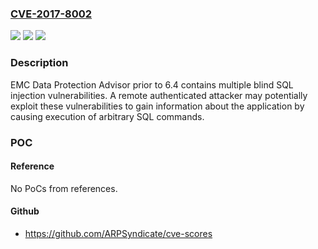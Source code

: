 ### [CVE-2017-8002](https://cve.mitre.org/cgi-bin/cvename.cgi?name=CVE-2017-8002)
![](https://img.shields.io/static/v1?label=Product&message=EMC%20Data%20Protection%20Advisor%20prior%20to%206.4&color=blue)
![](https://img.shields.io/static/v1?label=Version&message=EMC%20Data%20Protection%20Advisor%20prior%20to%206.4%20&color=brightgreen)
![](https://img.shields.io/static/v1?label=Vulnerability&message=Multiple%20Blind%20SQL%20Injection%20Vulnerabilities&color=brightgreen)

### Description

EMC Data Protection Advisor prior to 6.4 contains multiple blind SQL injection vulnerabilities. A remote authenticated attacker may potentially exploit these vulnerabilities to gain information about the application by causing execution of arbitrary SQL commands.

### POC

#### Reference
No PoCs from references.

#### Github
- https://github.com/ARPSyndicate/cve-scores

